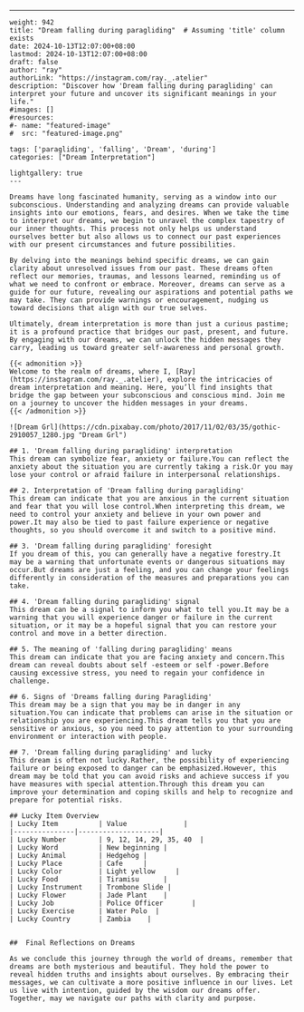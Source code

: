 ---
    weight: 942
    title: "Dream falling during paragliding"  # Assuming 'title' column exists
    date: 2024-10-13T12:07:00+08:00
    lastmod: 2024-10-13T12:07:00+08:00
    draft: false
    author: "ray"
    authorLink: "https://instagram.com/ray._.atelier"
    description: "Discover how 'Dream falling during paragliding' can interpret your future and uncover its significant meanings in your life."
    #images: []
    #resources:
    #- name: "featured-image"
    #  src: "featured-image.png"
    
    tags: ['paragliding', 'falling', 'Dream', 'during']
    categories: ["Dream Interpretation"]
    
    lightgallery: true
    ---
    
    Dreams have long fascinated humanity, serving as a window into our subconscious. Understanding and analyzing dreams can provide valuable insights into our emotions, fears, and desires. When we take the time to interpret our dreams, we begin to unravel the complex tapestry of our inner thoughts. This process not only helps us understand ourselves better but also allows us to connect our past experiences with our present circumstances and future possibilities.
    
    By delving into the meanings behind specific dreams, we can gain clarity about unresolved issues from our past. These dreams often reflect our memories, traumas, and lessons learned, reminding us of what we need to confront or embrace. Moreover, dreams can serve as a guide for our future, revealing our aspirations and potential paths we may take. They can provide warnings or encouragement, nudging us toward decisions that align with our true selves.
    
    Ultimately, dream interpretation is more than just a curious pastime; it is a profound practice that bridges our past, present, and future. By engaging with our dreams, we can unlock the hidden messages they carry, leading us toward greater self-awareness and personal growth.
    
    {{< admonition >}}
    Welcome to the realm of dreams, where I, [Ray](https://instagram.com/ray._.atelier), explore the intricacies of dream interpretation and meaning. Here, you’ll find insights that bridge the gap between your subconscious and conscious mind. Join me on a journey to uncover the hidden messages in your dreams.
    {{< /admonition >}}
    
    ![Dream Grl](https://cdn.pixabay.com/photo/2017/11/02/03/35/gothic-2910057_1280.jpg "Dream Grl")
    
    ## 1. 'Dream falling during paragliding' interpretation
    This dream can symbolize fear, anxiety or failure.You can reflect the anxiety about the situation you are currently taking a risk.Or you may lose your control or afraid failure in interpersonal relationships.
    
    ## 2. Interpretation of 'Dream falling during paragliding'
    This dream can indicate that you are anxious in the current situation and fear that you will lose control.When interpreting this dream, we need to control your anxiety and believe in your own power and power.It may also be tied to past failure experience or negative thoughts, so you should overcome it and switch to a positive mind.
    
    ## 3. 'Dream falling during paragliding' foresight
    If you dream of this, you can generally have a negative forestry.It may be a warning that unfortunate events or dangerous situations may occur.But dreams are just a feeling, and you can change your feelings differently in consideration of the measures and preparations you can take.
    
    ## 4. 'Dream falling during paragliding' signal
    This dream can be a signal to inform you what to tell you.It may be a warning that you will experience danger or failure in the current situation, or it may be a hopeful signal that you can restore your control and move in a better direction.
    
    ## 5. The meaning of 'falling during paragliding' means
    This dream can indicate that you are facing anxiety and concern.This dream can reveal doubts about self -esteem or self -power.Before causing excessive stress, you need to regain your confidence in challenge.
    
    ## 6. Signs of 'Dreams falling during Paragliding'
    This dream may be a sign that you may be in danger in any situation.You can indicate that problems can arise in the situation or relationship you are experiencing.This dream tells you that you are sensitive or anxious, so you need to pay attention to your surrounding environment or interaction with people.
    
    ## 7. 'Dream falling during paragliding' and lucky
    This dream is often not lucky.Rather, the possibility of experiencing failure or being exposed to danger can be emphasized.However, this dream may be told that you can avoid risks and achieve success if you have measures with special attention.Through this dream you can improve your determination and coping skills and help to recognize and prepare for potential risks.
    
    ## Lucky Item Overview
    | Lucky Item          | Value              |
    |---------------|--------------------|
    | Lucky Number        | 9, 12, 14, 29, 35, 40  |
    | Lucky Word          | New beginning |
    | Lucky Animal        | Hedgehog |
    | Lucky Place         | Cafe     |
    | Lucky Color         | Light yellow     |
    | Lucky Food          | Tiramisu      |
    | Lucky Instrument    | Trombone Slide |
    | Lucky Flower        | Jade Plant    |
    | Lucky Job           | Police Officer       |
    | Lucky Exercise      | Water Polo  |
    | Lucky Country       | Zambia    |
    
    
    ##  Final Reflections on Dreams
    
    As we conclude this journey through the world of dreams, remember that dreams are both mysterious and beautiful. They hold the power to reveal hidden truths and insights about ourselves. By embracing their messages, we can cultivate a more positive influence in our lives. Let us live with intention, guided by the wisdom our dreams offer. Together, may we navigate our paths with clarity and purpose.
    